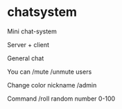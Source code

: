 # chatsystem

Mini chat-system

Server + client

General chat

You can /mute /unmute users

Change color nickname /admin

Command /roll random number 0-100

